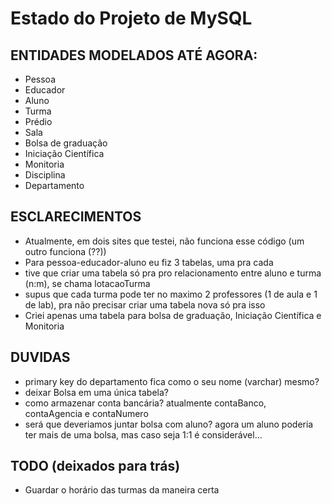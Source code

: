 # Estado do Projeto de MySQL
## ENTIDADES MODELADOS ATÉ AGORA:
- Pessoa
- Educador
- Aluno
- Turma
- Prédio
- Sala
- Bolsa de graduação
- Iniciação Científica
- Monitoria
- Disciplina
- Departamento

## ESCLARECIMENTOS
- Atualmente, em dois sites que testei, não funciona esse código (um outro funciona (??))
- Para pessoa-educador-aluno eu fiz 3 tabelas, uma pra cada
- tive que criar uma tabela só pra pro relacionamento entre aluno e turma (n:m), se chama lotacaoTurma
- supus que cada turma pode ter no maximo 2 professores (1 de aula e 1 de lab), pra não precisar criar uma tabela nova só pra isso
- Criei apenas uma tabela para bolsa de graduação, Iniciação Científica e Monitoria

## DUVIDAS
- primary key do departamento fica como o seu nome (varchar) mesmo?
- deixar Bolsa em uma única tabela?
- como armazenar conta bancária? atualmente contaBanco, contaAgencia e contaNumero
- será que deveriamos juntar bolsa com aluno? agora um aluno poderia ter mais de uma bolsa, mas caso seja 1:1 é considerável...

## TODO (deixados para trás)
- Guardar o horário das turmas da maneira certa